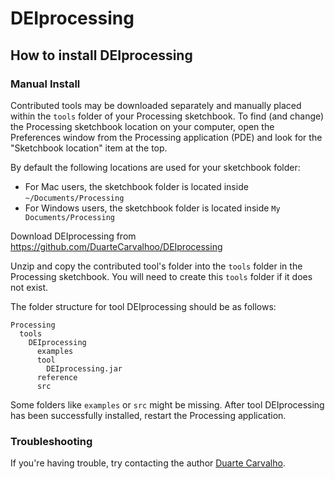 # DEIprocessing
## How to install DEIprocessing

### Manual Install

Contributed tools may be downloaded separately and manually placed within the `tools` folder of your Processing sketchbook. To find (and change) the Processing sketchbook location on your computer, open the Preferences window from the Processing application (PDE) and look for the "Sketchbook location" item at the top.

By default the following locations are used for your sketchbook folder: 
  * For Mac users, the sketchbook folder is located inside `~/Documents/Processing` 
  * For Windows users, the sketchbook folder is located inside `My Documents/Processing`

Download DEIprocessing from https://github.com/DuarteCarvalhoo/DEIprocessing

Unzip and copy the contributed tool's folder into the `tools` folder in the Processing sketchbook. You will need to create this `tools` folder if it does not exist.
    
The folder structure for tool DEIprocessing should be as follows:

```
Processing
  tools
    DEIprocessing
      examples
      tool
        DEIprocessing.jar
      reference
      src
```
                      
Some folders like `examples` or `src` might be missing. After tool DEIprocessing has been successfully installed, restart the Processing application.

### Troubleshooting

If you're having trouble, try contacting the author [Duarte Carvalho](https://github.com/DuarteCarvalhoo).
